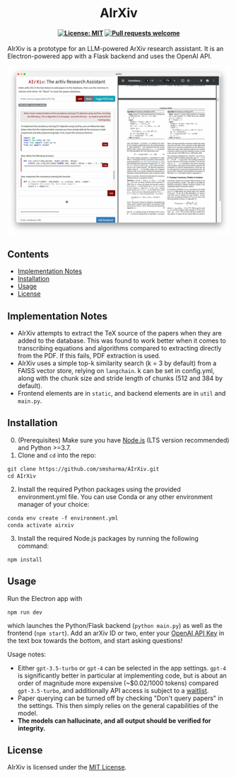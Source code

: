 <h1 align="center">
AIrXiv<!-- omit from toc -->
</h1>

<h4 align="center">

[![License: MIT](https://img.shields.io/badge/License-MIT-red.svg)](https://opensource.org/licenses/MIT)
[![Pull requests welcome](https://img.shields.io/badge/Pull%20Requests-welcome-green.svg?logo=github)](https://github.com/smsharma/AIrXiv)
</h4>

AIrXiv is a prototype for an LLM-powered ArXiv research assistant. It is an Electron-powered app with a Flask backend and uses the OpenAI API. 

![Screenshot.](static/screenshot.png)

## Contents<!-- omit from toc -->

- [Implementation Notes](#implementation-notes)
- [Installation](#installation)
- [Usage](#usage)
- [License](#license)

## Implementation Notes

- AIrXiv attempts to extract the TeX source of the papers when they are added to the database. This was found to work better when it comes to transcribing equations and algorithms compared to extracting directly from the PDF. If this fails, PDF extraction is used.
- AIrXiv uses a simple top-k similarity search (k = 3 by default) from a FAISS vector store, relying on `langchain`. k can be set in config.yml, along with the chunk size and stride length of chunks (512 and 384 by default).
- Frontend elements are in `static`, and backend elements are in `util` and `main.py`.

## Installation

0. (Prerequisites) Make sure you have [Node.js](https://nodejs.org/en/download) (LTS version recommended) and Python >=3.7.
1. Clone and `cd` into the repo:
```
git clone https://github.com/smsharma/AIrXiv.git
cd AIrXiv
```
2. Install the required Python packages using the provided environment.yml file. You can use Conda or any other environment manager of your choice:
```
conda env create -f environment.yml
conda activate airxiv
```
3. Install the required Node.js packages by running the following command:
```
npm install
```

## Usage

Run the Electron app with 
```
npm run dev
```
which launches the Python/Flask backend (`python main.py`) as well as the frontend (`npm start`). Add an arXiv ID or two, enter your [OpenAI API Key](https://platform.openai.com/account/api-keys) in the text box towards the bottom, and start asking questions!

Usage notes:
- Either `gpt-3.5-turbo` or `gpt-4` can be selected in the app settings. `gpt-4` is significantly better in particular at implementing code, but is about an order of magnitude more expensive (~$0.02/1000 tokens) compared `gpt-3.5-turbo`, and additionally API access is subject to a [waitlist](https://openai.com/waitlist/gpt-4-api).
- Paper querying can be turned off by checking "Don't query papers" in the settings. This then simply relies on the general capabilities of the model.
- **The models can hallucinate, and all output should be verified for integrity.**

## License

AIrXiv is licensed under the [MIT License](LICENSE.md).